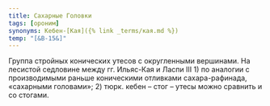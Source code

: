 ```yaml
---
title: Сахарные Головки
tags: [ороним]
synonyms: Кебен-[Кая]({% link _terms/кая.md %})
temp: "[&В-15&]"
---
```


Группа стройных конических утесов с округленными вершинами. На лесистой
седловине между гг. Ильяс-Кая и Ласпи III 1) по аналогии с производимыми раньше
коническими отливками сахара-рафинада, «сахарными головами»; 2) тюрк. кебен –
стог – утесы можно сравнить и со стогами.
